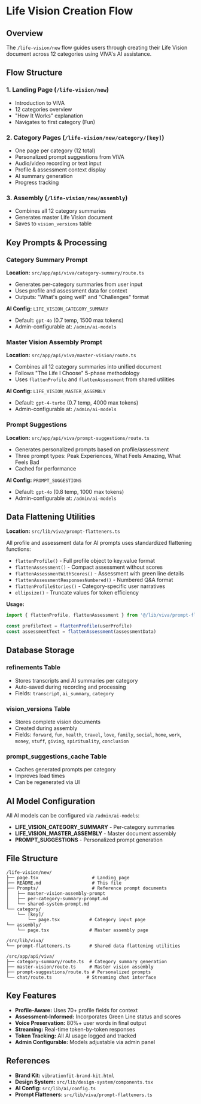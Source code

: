 # Life Vision Creation Flow

## Overview

The `/life-vision/new` flow guides users through creating their Life Vision document across 12 categories using VIVA's AI assistance.

## Flow Structure

### 1. Landing Page (`/life-vision/new`)
- Introduction to VIVA
- 12 categories overview
- "How It Works" explanation
- Navigates to first category (Fun)

### 2. Category Pages (`/life-vision/new/category/[key]`)
- One page per category (12 total)
- Personalized prompt suggestions from VIVA
- Audio/video recording or text input
- Profile & assessment context display
- AI summary generation
- Progress tracking

### 3. Assembly (`/life-vision/new/assembly`)
- Combines all 12 category summaries
- Generates master Life Vision document
- Saves to `vision_versions` table

## Key Prompts & Processing

### Category Summary Prompt
**Location:** `src/app/api/viva/category-summary/route.ts`
- Generates per-category summaries from user input
- Uses profile and assessment data for context
- Outputs: "What's going well" and "Challenges" format

**AI Config:** `LIFE_VISION_CATEGORY_SUMMARY`
- Default: `gpt-4o` (0.7 temp, 1500 max tokens)
- Admin-configurable at: `/admin/ai-models`

### Master Vision Assembly Prompt  
**Location:** `src/app/api/viva/master-vision/route.ts`
- Combines all 12 category summaries into unified document
- Follows "The Life I Choose" 5-phase methodology
- Uses `flattenProfile` and `flattenAssessment` from shared utilities

**AI Config:** `LIFE_VISION_MASTER_ASSEMBLY`
- Default: `gpt-4-turbo` (0.7 temp, 4000 max tokens)
- Admin-configurable at: `/admin/ai-models`

### Prompt Suggestions
**Location:** `src/app/api/viva/prompt-suggestions/route.ts`
- Generates personalized prompts based on profile/assessment
- Three prompt types: Peak Experiences, What Feels Amazing, What Feels Bad
- Cached for performance

**AI Config:** `PROMPT_SUGGESTIONS`
- Default: `gpt-4o` (0.8 temp, 1000 max tokens)
- Admin-configurable at: `/admin/ai-models`

## Data Flattening Utilities

**Location:** `src/lib/viva/prompt-flatteners.ts`

All profile and assessment data for AI prompts uses standardized flattening functions:

- `flattenProfile()` - Full profile object to key:value format
- `flattenAssessment()` - Compact assessment without scores
- `flattenAssessmentWithScores()` - Assessment with green line details
- `flattenAssessmentResponsesNumbered()` - Numbered Q&A format
- `flattenProfileStories()` - Category-specific user narratives
- `ellipsize()` - Truncate values for token efficiency

**Usage:**
```typescript
import { flattenProfile, flattenAssessment } from '@/lib/viva/prompt-flatteners'

const profileText = flattenProfile(userProfile)
const assessmentText = flattenAssessment(assessmentData)
```

## Database Storage

### refinements Table
- Stores transcripts and AI summaries per category
- Auto-saved during recording and processing
- Fields: `transcript`, `ai_summary`, `category`

### vision_versions Table  
- Stores complete vision documents
- Created during assembly
- Fields: `forward`, `fun`, `health`, `travel`, `love`, `family`, `social`, `home`, `work`, `money`, `stuff`, `giving`, `spirituality`, `conclusion`

### prompt_suggestions_cache Table
- Caches generated prompts per category
- Improves load times
- Can be regenerated via UI

## AI Model Configuration

All AI models can be configured via `/admin/ai-models`:

- **LIFE_VISION_CATEGORY_SUMMARY** - Per-category summaries
- **LIFE_VISION_MASTER_ASSEMBLY** - Master document assembly  
- **PROMPT_SUGGESTIONS** - Personalized prompt generation

## File Structure

```
/life-vision/new/
├── page.tsx                    # Landing page
├── README.md                   # This file
├── Prompts/                    # Reference prompt documents
│   ├── master-vision-assembly-prompt
│   ├── per-category-summary-prompt.md
│   └── shared-system-prompt.md
└── category/
    └── [key]/
        └── page.tsx           # Category input page
└── assembly/
    └── page.tsx               # Master assembly page

/src/lib/viva/
└── prompt-flatteners.ts       # Shared data flattening utilities

/src/app/api/viva/
├── category-summary/route.ts  # Category summary generation
├── master-vision/route.ts     # Master vision assembly
├── prompt-suggestions/route.ts # Personalized prompts
└── chat/route.ts             # Streaming chat interface
```

## Key Features

- **Profile-Aware:** Uses 70+ profile fields for context
- **Assessment-Informed:** Incorporates Green Line status and scores
- **Voice Preservation:** 80%+ user words in final output
- **Streaming:** Real-time token-by-token responses
- **Token Tracking:** All AI usage logged and tracked
- **Admin Configurable:** Models adjustable via admin panel

## References

- **Brand Kit:** `vibrationfit-brand-kit.html`
- **Design System:** `src/lib/design-system/components.tsx`
- **AI Config:** `src/lib/ai/config.ts`
- **Prompt Flatteners:** `src/lib/viva/prompt-flatteners.ts`

